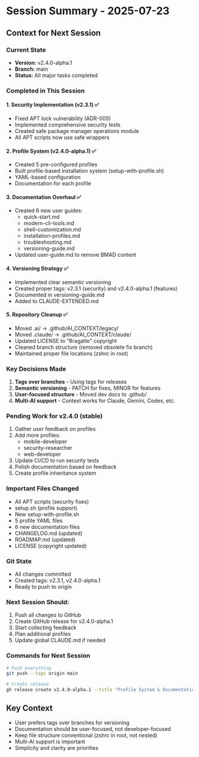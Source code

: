 # Session Summary - 2025-07-23

## Context for Next Session

### Current State
- **Version:** v2.4.0-alpha.1
- **Branch:** main
- **Status:** All major tasks completed

### Completed in This Session

#### 1. Security Implementation (v2.3.1) ✅
- Fixed APT lock vulnerability (ADR-005)
- Implemented comprehensive security tests
- Created safe package manager operations module
- All APT scripts now use safe wrappers

#### 2. Profile System (v2.4.0-alpha.1) ✅
- Created 5 pre-configured profiles
- Built profile-based installation system (setup-with-profile.sh)
- YAML-based configuration
- Documentation for each profile

#### 3. Documentation Overhaul ✅
- Created 6 new user guides:
  - quick-start.md
  - modern-cli-tools.md
  - shell-customization.md
  - installation-profiles.md
  - troubleshooting.md
  - versioning-guide.md
- Updated user-guide.md to remove BMAD content

#### 4. Versioning Strategy ✅
- Implemented clear semantic versioning
- Created proper tags: v2.3.1 (security) and v2.4.0-alpha.1 (features)
- Documented in versioning-guide.md
- Added to CLAUDE-EXTENDED.md

#### 5. Repository Cleanup ✅
- Moved .ai/ → .github/AI_CONTEXT/legacy/
- Moved .claude/ → .github/AI_CONTEXT/claude/
- Updated LICENSE to "Bragatte" copyright
- Cleaned branch structure (removed obsolete fix branch)
- Maintained proper file locations (zshrc in root)

### Key Decisions Made
1. **Tags over branches** - Using tags for releases
2. **Semantic versioning** - PATCH for fixes, MINOR for features
3. **User-focused structure** - Moved dev docs to .github/
4. **Multi-AI support** - Context works for Claude, Gemini, Codex, etc.

### Pending Work for v2.4.0 (stable)
1. Gather user feedback on profiles
2. Add more profiles:
   - mobile-developer
   - security-researcher
   - web-developer
3. Update CI/CD to run security tests
4. Polish documentation based on feedback
5. Create profile inheritance system

### Important Files Changed
- All APT scripts (security fixes)
- setup.sh (profile support)
- New setup-with-profile.sh
- 5 profile YAML files
- 6 new documentation files
- CHANGELOG.md (updated)
- ROADMAP.md (updated)
- LICENSE (copyright updated)

### Git State
- All changes committed
- Created tags: v2.3.1, v2.4.0-alpha.1
- Ready to push to origin

### Next Session Should:
1. Push all changes to GitHub
2. Create GitHub release for v2.4.0-alpha.1
3. Start collecting feedback
4. Plan additional profiles
5. Update global CLAUDE.md if needed

### Commands for Next Session
```bash
# Push everything
git push --tags origin main

# Create release
gh release create v2.4.0-alpha.1 --title "Profile System & Documentation" --notes "See CHANGELOG.md"
```

## Key Context
- User prefers tags over branches for versioning
- Documentation should be user-focused, not developer-focused
- Keep file structure conventional (zshrc in root, not nested)
- Multi-AI support is important
- Simplicity and clarity are priorities
